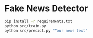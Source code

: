 # Fake News Detector

```bash
pip install -r requirements.txt
python src/train.py
python src/predict.py "Your news text"
